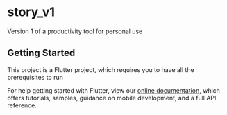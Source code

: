 # story_v1

Version 1 of a productivity tool for personal use

## Getting Started

This project is a Flutter project, which requires you to have all the prerequisites to run

For help getting started with Flutter, view our
[online documentation](https://flutter.dev/docs), which offers tutorials,
samples, guidance on mobile development, and a full API reference.
